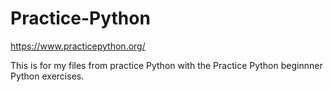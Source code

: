 # Practice-Python
https://www.practicepython.org/

This is for my files from practice Python with the Practice Python beginnner Python exercises. 
